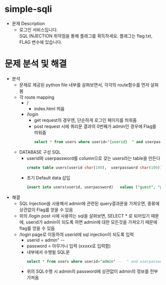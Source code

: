 # simple-sqli

* 문제 Description
  * 로그인 서비스입니다.\
  SQL INJECTION 취약점을 통해 플래그를 획득하세요. 플래그는 flag.txt, FLAG 변수에 있습니다.

# 문제 분석 및 해결
* 분석
  * 문제로 제공된 python file 내부를 살펴보면서, 각각의 route함수를 먼저 살펴봄
  * 각 route mapping
    * /
      * index.html 띄움
    * /login
      * get request의 경우엔, 단순하게 로그인 페이지를  띄워줌
      * post request 시에 쿼리문 결과의 0번째가 admin인   경우에 Flag를 띄워줌
        ```SQL
        select * from users where userid="{userid}  " and userpassword="{userpassword}"
        ```
  * DATABASE 구성 SQL
    * userid와 userpassword를 column으로 갖는   users라는 table을 만든다 
      ```SQL
      create table users(userid char(100),  userpassword char(100));
      ```
    * 초기 Default data 삽입
      ```SQL
      insert into users(userid, userpassword)   values ("guest", "guest"), ("admin", "  {binascii.hexlify(os.urandom(16)).decode  ("utf8")}");
      ```
* 해결
  * SQL Injection을 사용해서 admin에 관련된 query결과문을 가져오면, 종류에 상관없이 Flag를 얻을 수 있음
  * 위의 /login post 시에 사용하는 sql을 살펴보면, SELECT * 로 되어있기 때문에, userid가 admin이 되도록 하면 admin에 대한 모든것을 가져오기 때문에 flag를 얻을 수 있음
  * /login page로 이동하여 userid에 sql injection이 되도록 입력
    * userid = admin" --
    * password = 아무거나 입력 (xxxxx로 입력함)
    * 내부에서 수행될 SQL문
      ```SQL
      select * from users where userid="admin" --  " and userpassword="xxxxx"
      ```
    * 위의 SQL수행 시 admin의 password에 상관없이 admin의 정보를 전부 가져옴